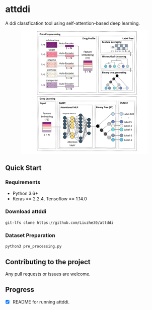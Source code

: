 # attddi
A ddi classfication tool using self-attention-based deep learning.

<p align="center"><img width="80%" src="ddiAMBT.png" /></p>

## Quick Start

### Requirements
- Python 3.6+
- Keras == 2.2.4, Tensoflow == 1.14.0

### Download attddi
```shell
git-lfs clone https://github.com/Liuzhe30/attddi
```

### Dataset Preparation
```shell
python3 pre_processing.py
```

## Contributing to the project
Any pull requests or issues are welcome.

## Progress
- [x] README for running attddi.